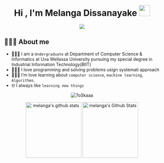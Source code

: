 <h1 align="center">Hi , I'm Melanga Dissanayake <img src="https://media.giphy.com/media/hvRJCLFzcasrR4ia7z/giphy.gif" width="35"></h1>
<div align="center">
  <img src="http://readme-typing-svg.herokuapp.com?duration=2000&center=true&lines=IIT+Undergraduate;ML+%26+AI+enthusiast;Problem+Solver"></div>

## 💁🏻‍♂️ About me

- 👨🏻‍🎓 I am a `Undergraduate` at Department of Computer Science & Informatics at Uva Wellassa University pursuing my special degree in Industrial Information Technology(BIIT)
- 👨🏻‍💻 I love programming and solving problems usign systemati approach 
- 👨🏻‍🔬 I’m love learning about `computer science`, `machine learning`, `Algorithms`.
- :nerd_face: I always like `learning new things`

<p align="center"><img src="http://github-readme-streak-stats.herokuapp.com?user=melanga&theme=onedark_duo&hide_border=true" alt="7oSkaaa" /></p>
<p align="center">
<img height="180em"  src="https://github-readme-stats.vercel.app/api/top-langs?username=melanga&langs_count=6&show_icons=true&hide_border=true&locale=en&layout=compact&theme=onedark&card_width=300px" alt="melanga's github stats"/>
<img height="180em"  alt="melanga's Github Stats" src="https://github-readme-stats.vercel.app/api?username=melanga&hide_border=true&show_icons=true&count_private=true&theme=onedark&hide=contribs&custom_title=My+Stats&hide_rank=true" />
</p>
